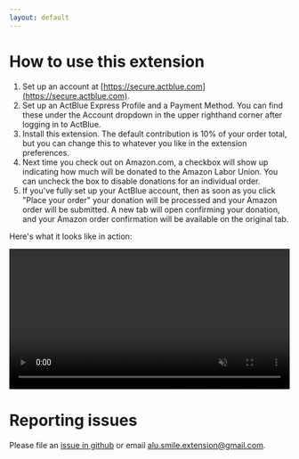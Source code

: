 ```yaml
---
layout: default
---
```

# How to use this extension

1. Set up an account at [https://secure.actblue.com](https://secure.actblue.com).
2. Set up an ActBlue Express Profile and a Payment Method. You can find these under the Account dropdown in the upper righthand corner after logging in to ActBlue.
3. Install this extension. The default contribution is 10% of your order total, but you can change this to whatever you like in the extension preferences.
4. Next time you check out on Amazon.com, a checkbox will show up indicating how much will be donated to the Amazon Labor Union. You can uncheck the box to disable donations for an individual order.
5. If you've fully set up your ActBlue account, then as soon as you click "Place your order" your donation will be processed and your Amazon order will be submitted. A new tab will open confirming your donation, and your Amazon order confirmation will be available on the original tab.

Here's what it looks like in action:

<video width="100%" controls muted="true">
    <source src="assets/demo.mp4" type="video/mp4">
</video>

# Reporting issues

Please file an [issue in github](https://github.com/dylanfprice/alu-smile/issues/new) or email [alu.smile.extension@gmail.com](mailto:alu.smile.extension@gmail.com).
